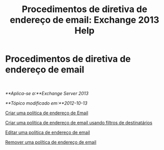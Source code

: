 ﻿---
title: 'Procedimentos de diretiva de endereço de email: Exchange 2013 Help'
TOCTitle: Procedimentos de diretiva de endereço de email
ms:assetid: 7b49b51d-265e-4857-a283-4368e858f8a5
ms:mtpsurl: https://technet.microsoft.com/pt-br/library/Aa998940(v=EXCHG.150)
ms:contentKeyID: 50485962
ms.date: 05/22/2018
mtps_version: v=EXCHG.150
ms.translationtype: MT
---

# Procedimentos de diretiva de endereço de email

 

_**Aplica-se a:**Exchange Server 2013_

_**Tópico modificado em:**2012-10-13_

[Criar uma política de endereço de Email](create-an-email-address-policy-exchange-2013-help.md)

[Criar uma política de endereço de email usando filtros de destinatários](create-an-email-address-policy-by-using-recipient-filters-exchange-2013-help.md)

[Editar uma política de endereço de email](edit-an-email-address-policy-exchange-2013-help.md)

[Remover uma política de endereço de email](remove-an-email-address-policy-exchange-2013-help.md)

